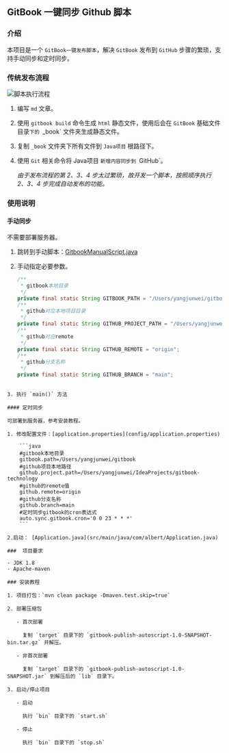 
## GitBook 一键同步 Github 脚本


### 介绍

本项目是一个 `GitBook一键发布脚本`，解决 `GitBook` 发布到 `GitHub` 步骤的繁琐，支持手动同步和定时同步。

### 传统发布流程

![脚本执行流程](https://cdn.jsdelivr.net/gh/AlbertYang0801/pic-bed@main/img/20210224002103.png)

1. 编写 `md` 文章。

2. 使用 `gitbook build` 命令生成 `html` 静态文件，使用后会在 `GitBook` 基础文件目录`下的 `_book` 文件夹生成静态文件。

3. 复制 `_book` 文件夹下所有文件到 `Java项目` 根路径下。

4. 使用 `Git` 相关命令将 Java项目 `新增内容同步到 `GitHub`。

   *由于发布流程的第 2、3、4 步太过繁琐，故开发一个脚本，按照顺序执行 2、3、4 步完成自动发布的功能。*

### 使用说明

#### 手动同步

不需要部署服务器。

1.  跳转到手动脚本：[GitbookManualScript.java](src/main/java/com/albert/script/GitbookManualScript.java)
2.  手动指定必要参数。
    
    ```java
    /**
     * gitbook本地目录
     */
    private final static String GITBOOK_PATH = "/Users/yangjunwei/gitbook";
    /**
     * github对应本地项目目录
     */
    private final static String GITHUB_PROJECT_PATH = "/Users/yangjunwei/IdeaProjects/gitbook-technology";
    /**
     * github对应remote
     */
    private final static String GITHUB_REMOTE = "origin";
    /**
     * github分支名称
     */
    private final static String GITHUB_BRANCH = "main";
```
    
3. 执行 `main()` 方法

#### 定时同步

可部署到服务器，参考安装教程。

1. 修改配置文件：[application.properties](config/application.properties)

    ```java
    #gitbook本地目录
    gitbook.path=/Users/yangjunwei/gitbook
    #github项目本地路径
    github.project.path=/Users/yangjunwei/IdeaProjects/gitbook-technology
    #github的remote值
    github.remote=origin
    #github分支名称
    github.branch=main
    #定时同步gitbook的cron表达式
    auto.sync.gitbook.cron='0 0 23 * * *'
    ```

2.启动： [Application.java](src/main/java/com/albert/Application.java)

###  项目要求

- JDK 1.8
- Apache-maven

### 安装教程

1. 项目打包：`mvn clean package -Dmaven.test.skip=true`

2. 部署压缩包

   - 首次部署

     复制 `target` 目录下的 `gitbook-publish-autoscript-1.0-SNAPSHOT-bin.tar.gz` 并解压。

   - 非首次部署

     复制 `target` 目录下的 `gitbook-publish-autoscript-1.0-SNAPSHOT.jar` 到解压后的 `lib` 目录下。

3. 启动/停止项目

   - 启动

     执行 `bin` 目录下的 `start.sh`

   - 停止

     执行 `bin` 目录下的 `stop.sh`
